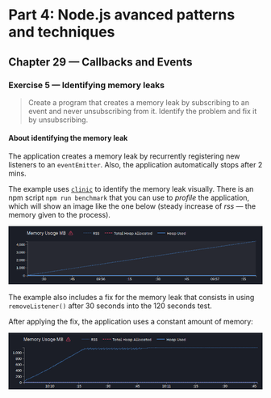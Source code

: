 # Part 4: Node.js avanced patterns and techniques
## Chapter 29 &mdash; Callbacks and Events
### Exercise 5 &mdash; Identifying memory leaks
> Create a program that creates a memory leak by subscribing to an event and never unsubscribing from it.
Identify the problem and fix it by unsubscribing.

#### About identifying the memory leak
The application creates a memory leak by recurrently registering new listeners to an `eventEmitter`. Also, the application automatically stops after 2 mins.

The example uses [`clinic`](https://www.npmjs.com/package/clinic) to identify the memory leak visually. There is an npm script `npm run benchmark` that you can use to *profile* the application, which will show an image like the one below (steady increase of *rss* &mdash; the memory given to the process).

![Memory leak](../images/memory-leak.png)


The example also includes a fix for the memory leak that consists in using `removeListener()` after 30 seconds into the 120 seconds test.

After applying the fix, the application uses a constant amount of memory:

![Memory leak fixed!](../images/memory-leak-fix.png)

